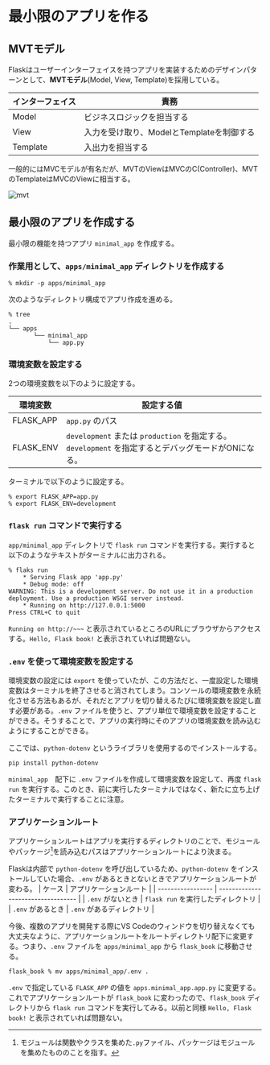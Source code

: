 # 最小限のアプリを作る
## MVTモデル
Flaskはユーザーインターフェイスを持つアプリを実装するためのデザインパターンとして、**MVTモデル**(Model, View, Template)を採用している。

| インターフェイス | 責務                                      |
| ---------------- | ----------------------------------------- |
| Model            | ビジネスロジックを担当する                |
| View             | 入力を受け取り、ModelとTemplateを制御する |
| Template         | 入出力を担当する                          |

一般的にはMVCモデルが有名だが、MVTのViewはMVCのC(Controller)、MVTのTemplateはMVCのViewに相当する。

![mvt](https://github.com/TakutoHashimoto/flask_book/assets/125980270/21cd58c8-afe3-48de-bd35-32ba9ccdd16d) 


## 最小限のアプリを作成する
最小限の機能を持つアプリ `minimal_app` を作成する。

### 作業用として、`apps/minimal_app` ディレクトリを作成する
```shell
% mkdir -p apps/minimal_app
```

次のようなディレクトリ構成でアプリ作成を進める。
```shell
% tree
.
└── apps
       └── minimal_app
           └── app.py
```

### 環境変数を設定する
2つの環境変数を以下のように設定する。

| 環境変数  | 設定する値                                                                                         |
| --------- | -------------------------------------------------------------------------------------------------- |
| FLASK_APP | `app.py` のパス                                                                                    |
| FLASK_ENV | `development` または `production` を指定する。`development` を指定するとデバッグモードがONになる。 |

ターミナルで以下のように設定する。
```shell
% export FLASK_APP=app.py
% export FLASK_ENV=development
```

### `flask run` コマンドで実行する
`app/minimal_app` ディレクトリで `flask run` コマンドを実行する。実行すると以下のようなテキストがターミナルに出力される。

```shell
% flaks run
    * Serving Flask app 'app.py'
    * Debug mode: off
WARNING: This is a development server. Do not use it in a production deployment. Use a production WSGI server instead.
    * Running on http://127.0.0.1:5000
Press CTRL+C to quit
```

`Running on http://~~~` と表示されているところのURLにブラウザからアクセスする。`Hello, Flask book!` と表示されていれば問題ない。

### `.env` を使って環境変数を設定する
環境変数の設定には `export` を使っていたが、この方法だと、一度設定した環境変数はターミナルを終了させると消されてしまう。コンソールの環境変数を永続化させる方法もあるが、それだとアプリを切り替えるたびに環境変数を設定し直す必要がある。`.env` ファイルを使うと、アプリ単位で環境変数を設定することができる。そうすることで、アプリの実行時にそのアプリの環境変数を読み込むようにすることができる。


ここでは、`python-dotenv` というライブラリを使用するのでインストールする。
```shell
pip install python-dotenv
```

`minimal_app`　配下に `.env` ファイルを作成して環境変数を設定して、再度 `flask run` を実行する。このとき、前に実行したターミナルではなく、新たに立ち上げたターミナルで実行することに注意。

### アプリケーションルート
アプリケーションルートはアプリを実行するディレクトリのことで、モジュールやパッケージ[^1]を読み込むパスはアプリケーションルートにより決まる。

[^1]: モジュールは関数やクラスを集めた`.py`ファイル、パッケージはモジュールを集めたもののことを指す。

Flaskは内部で `python-dotenv` を呼び出しているため、`python-dotenv` をインストールしていた場合、`.env` があるときとないときでアプリケーションルートが変わる。
| ケース            | アプリケーションルート             |
| ----------------- | ---------------------------------- |
| `.env` がないとき | `flask run` を実行したディレクトリ |
| `.env` があるとき | `.env` があるディレクトリ          |

今後、複数のアプリを開発する際にVS Codeのウィンドウを切り替えなくても大丈夫なように、アプリケーションルートをルートディレクトリ配下に変更する。つまり、`.env` ファイルを `apps/minimal_app` から `flask_book` に移動させる。

```shell
flask_book % mv apps/minimal_app/.env .
```

`.env` で指定している `FLASK_APP` の値を `apps.minimal_app.app.py` に変更する。これでアプリケーションルートが `flask_book` に変わったので、`flask_book` ディレクトリから `flask run` コマンドを実行してみる。以前と同様 `Hello, Flask book!` と表示されていれば問題ない。
